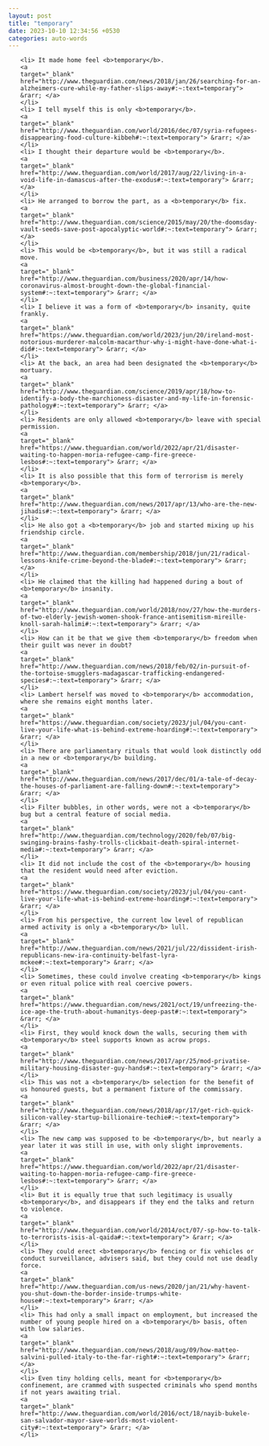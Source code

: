 ```yaml
---
layout: post
title: "temporary"
date: 2023-10-10 12:34:56 +0530
categories: auto-words
---
```

<ol>

    <li> It made home feel <b>temporary</b>.
    <a 
    target="_blank" 
    href="http://www.theguardian.com/news/2018/jan/26/searching-for-an-alzheimers-cure-while-my-father-slips-away#:~:text=temporary"> &rarr; </a>
    </li>
    <li> I tell myself this is only <b>temporary</b>.
    <a 
    target="_blank" 
    href="http://www.theguardian.com/world/2016/dec/07/syria-refugees-disappearing-food-culture-kibbeh#:~:text=temporary"> &rarr; </a>
    </li>
    <li> I thought their departure would be <b>temporary</b>.
    <a 
    target="_blank" 
    href="http://www.theguardian.com/world/2017/aug/22/living-in-a-void-life-in-damascus-after-the-exodus#:~:text=temporary"> &rarr; </a>
    </li>
    <li> He arranged to borrow the part, as a <b>temporary</b> fix.
    <a 
    target="_blank" 
    href="http://www.theguardian.com/science/2015/may/20/the-doomsday-vault-seeds-save-post-apocalyptic-world#:~:text=temporary"> &rarr; </a>
    </li>
    <li> This would be <b>temporary</b>, but it was still a radical move.
    <a 
    target="_blank" 
    href="http://www.theguardian.com/business/2020/apr/14/how-coronavirus-almost-brought-down-the-global-financial-system#:~:text=temporary"> &rarr; </a>
    </li>
    <li> I believe it was a form of <b>temporary</b> insanity, quite frankly.
    <a 
    target="_blank" 
    href="https://www.theguardian.com/world/2023/jun/20/ireland-most-notorious-murderer-malcolm-macarthur-why-i-might-have-done-what-i-did#:~:text=temporary"> &rarr; </a>
    </li>
    <li> At the back, an area had been designated the <b>temporary</b> mortuary.
    <a 
    target="_blank" 
    href="http://www.theguardian.com/science/2019/apr/18/how-to-identify-a-body-the-marchioness-disaster-and-my-life-in-forensic-pathology#:~:text=temporary"> &rarr; </a>
    </li>
    <li> Residents are only allowed <b>temporary</b> leave with special permission.
    <a 
    target="_blank" 
    href="https://www.theguardian.com/world/2022/apr/21/disaster-waiting-to-happen-moria-refugee-camp-fire-greece-lesbos#:~:text=temporary"> &rarr; </a>
    </li>
    <li> It is also possible that this form of terrorism is merely <b>temporary</b>.
    <a 
    target="_blank" 
    href="http://www.theguardian.com/news/2017/apr/13/who-are-the-new-jihadis#:~:text=temporary"> &rarr; </a>
    </li>
    <li> He also got a <b>temporary</b> job and started mixing up his friendship circle.
    <a 
    target="_blank" 
    href="http://www.theguardian.com/membership/2018/jun/21/radical-lessons-knife-crime-beyond-the-blade#:~:text=temporary"> &rarr; </a>
    </li>
    <li> He claimed that the killing had happened during a bout of <b>temporary</b> insanity.
    <a 
    target="_blank" 
    href="http://www.theguardian.com/world/2018/nov/27/how-the-murders-of-two-elderly-jewish-women-shook-france-antisemitism-mireille-knoll-sarah-halimi#:~:text=temporary"> &rarr; </a>
    </li>
    <li> How can it be that we give them <b>temporary</b> freedom when their guilt was never in doubt?
    <a 
    target="_blank" 
    href="http://www.theguardian.com/news/2018/feb/02/in-pursuit-of-the-tortoise-smugglers-madagascar-trafficking-endangered-species#:~:text=temporary"> &rarr; </a>
    </li>
    <li> Lambert herself was moved to <b>temporary</b> accommodation, where she remains eight months later.
    <a 
    target="_blank" 
    href="https://www.theguardian.com/society/2023/jul/04/you-cant-live-your-life-what-is-behind-extreme-hoarding#:~:text=temporary"> &rarr; </a>
    </li>
    <li> There are parliamentary rituals that would look distinctly odd in a new or <b>temporary</b> building.
    <a 
    target="_blank" 
    href="http://www.theguardian.com/news/2017/dec/01/a-tale-of-decay-the-houses-of-parliament-are-falling-down#:~:text=temporary"> &rarr; </a>
    </li>
    <li> Filter bubbles, in other words, were not a <b>temporary</b> bug but a central feature of social media.
    <a 
    target="_blank" 
    href="http://www.theguardian.com/technology/2020/feb/07/big-swinging-brains-fashy-trolls-clickbait-death-spiral-internet-media#:~:text=temporary"> &rarr; </a>
    </li>
    <li> It did not include the cost of the <b>temporary</b> housing that the resident would need after eviction.
    <a 
    target="_blank" 
    href="https://www.theguardian.com/society/2023/jul/04/you-cant-live-your-life-what-is-behind-extreme-hoarding#:~:text=temporary"> &rarr; </a>
    </li>
    <li> From his perspective, the current low level of republican armed activity is only a <b>temporary</b> lull.
    <a 
    target="_blank" 
    href="http://www.theguardian.com/news/2021/jul/22/dissident-irish-republicans-new-ira-continuity-belfast-lyra-mckee#:~:text=temporary"> &rarr; </a>
    </li>
    <li> Sometimes, these could involve creating <b>temporary</b> kings or even ritual police with real coercive powers.
    <a 
    target="_blank" 
    href="https://www.theguardian.com/news/2021/oct/19/unfreezing-the-ice-age-the-truth-about-humanitys-deep-past#:~:text=temporary"> &rarr; </a>
    </li>
    <li> First, they would knock down the walls, securing them with <b>temporary</b> steel supports known as acrow props.
    <a 
    target="_blank" 
    href="http://www.theguardian.com/news/2017/apr/25/mod-privatise-military-housing-disaster-guy-hands#:~:text=temporary"> &rarr; </a>
    </li>
    <li> This was not a <b>temporary</b> selection for the benefit of us honoured guests, but a permanent fixture of the commissary.
    <a 
    target="_blank" 
    href="http://www.theguardian.com/news/2018/apr/17/get-rich-quick-silicon-valley-startup-billionaire-techie#:~:text=temporary"> &rarr; </a>
    </li>
    <li> The new camp was supposed to be <b>temporary</b>, but nearly a year later it was still in use, with only slight improvements.
    <a 
    target="_blank" 
    href="https://www.theguardian.com/world/2022/apr/21/disaster-waiting-to-happen-moria-refugee-camp-fire-greece-lesbos#:~:text=temporary"> &rarr; </a>
    </li>
    <li> But it is equally true that such legitimacy is usually <b>temporary</b>, and disappears if they end the talks and return to violence.
    <a 
    target="_blank" 
    href="http://www.theguardian.com/world/2014/oct/07/-sp-how-to-talk-to-terrorists-isis-al-qaida#:~:text=temporary"> &rarr; </a>
    </li>
    <li> They could erect <b>temporary</b> fencing or fix vehicles or conduct surveillance, advisers said, but they could not use deadly force.
    <a 
    target="_blank" 
    href="http://www.theguardian.com/us-news/2020/jan/21/why-havent-you-shut-down-the-border-inside-trumps-white-house#:~:text=temporary"> &rarr; </a>
    </li>
    <li> This had only a small impact on employment, but increased the number of young people hired on a <b>temporary</b> basis, often with low salaries.
    <a 
    target="_blank" 
    href="http://www.theguardian.com/news/2018/aug/09/how-matteo-salvini-pulled-italy-to-the-far-right#:~:text=temporary"> &rarr; </a>
    </li>
    <li> Even tiny holding cells, meant for <b>temporary</b> confinement, are crammed with suspected criminals who spend months if not years awaiting trial.
    <a 
    target="_blank" 
    href="http://www.theguardian.com/world/2016/oct/18/nayib-bukele-san-salvador-mayor-save-worlds-most-violent-city#:~:text=temporary"> &rarr; </a>
    </li>